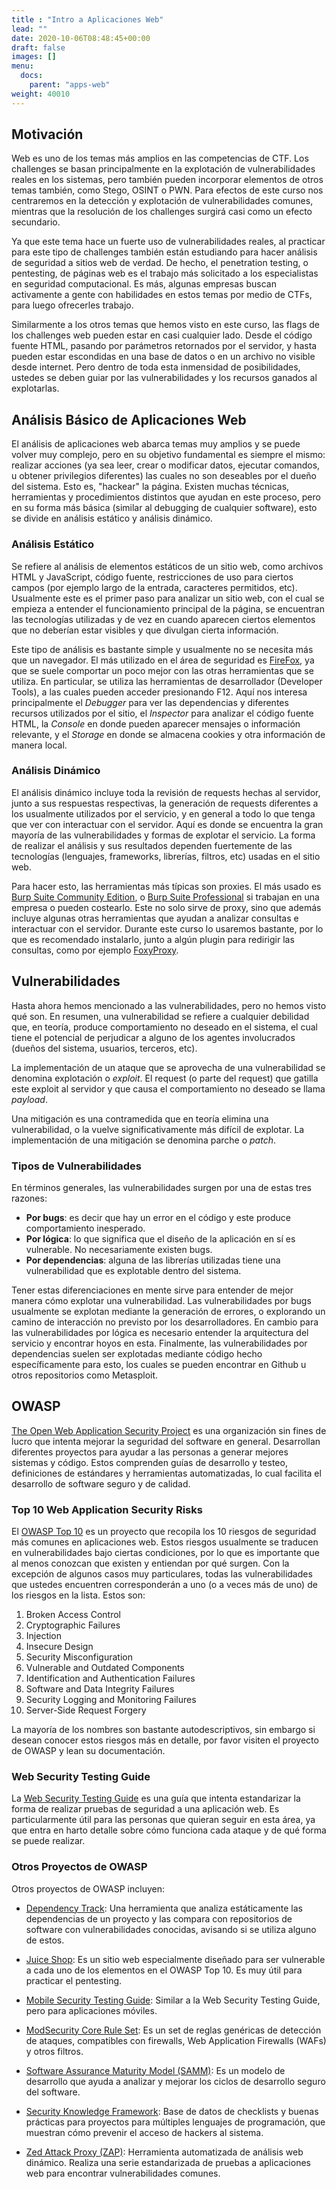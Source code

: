 ```yaml
---
title : "Intro a Aplicaciones Web"
lead: ""
date: 2020-10-06T08:48:45+00:00
draft: false
images: []
menu:
  docs:
    parent: "apps-web"
weight: 40010
---
```


## Motivación

Web es uno de los temas más amplios en las competencias de CTF.
Los challenges se basan principalmente en la explotación de vulnerabilidades reales en los sistemas,
pero también pueden incorporar elementos de otros temas también, como Stego, OSINT o PWN.
Para efectos de este curso nos centraremos en la detección y explotación de vulnerabilidades comunes,
mientras que la resolución de los challenges surgirá casi como un efecto secundario.

Ya que este tema hace un fuerte uso de vulnerabilidades reales, al practicar para este tipo de challenges
también están estudiando para hacer análisis de seguridad a sitios web de verdad. De hecho,
el penetration testing, o pentesting, de páginas web es el trabajo más solicitado a los especialistas en seguridad computacional.
Es más, algunas empresas buscan activamente a gente con habilidades en estos temas por medio de CTFs,
para luego ofrecerles trabajo.

Similarmente a los otros temas que hemos visto en este curso, las flags de los challenges web pueden estar
en casi cualquier lado. Desde el código fuente HTML, pasando por parámetros retornados por el
servidor, y hasta pueden estar escondidas en una base de datos o en un archivo no visible desde internet.
Pero dentro de toda esta inmensidad de posibilidades, ustedes se deben guiar por las vulnerabilidades
y los recursos ganados al explotarlas.

## Análisis Básico de Aplicaciones Web

El análisis de aplicaciones web abarca temas muy amplios y se puede volver muy complejo, pero en su objetivo
fundamental es siempre el mismo: realizar acciones (ya sea leer, crear o modificar datos, ejecutar comandos,
u obtener privilegios diferentes) las cuales no son deseables por el dueño del sistema. Esto es, "hackear"
la página. Existen muchas técnicas, herramientas y procedimientos distintos que ayudan en este proceso,
pero en su forma más básica (similar al debugging de cualquier software),
esto se divide en análisis estático y análisis dinámico.

### Análisis Estático

Se refiere al análisis de elementos estáticos de un sitio web, como archivos HTML y JavaScript, código fuente,
restricciones de uso para ciertos campos (por ejemplo largo de la entrada, caracteres permitidos, etc).
Usualmente este es el primer paso para analizar un sitio web, con el cual se empieza a entender el funcionamiento
principal de la página, se encuentran las tecnologías utilizadas y de vez en cuando aparecen ciertos elementos
que no deberían estar visibles y que divulgan cierta información.

Este tipo de análisis es bastante simple y usualmente no se necesita más que un navegador. El más utilizado
en el área de seguridad es [FireFox](https://www.mozilla.org/en-US/firefox/new/), ya que se suele comportar
un poco mejor con las otras herramientas que se utiliza. En particular, se utiliza las herramientas de
desarrollador (Developer Tools), a las cuales pueden acceder presionando F12. Aquí nos interesa principalmente
el _Debugger_ para ver las dependencias y diferentes recursos utilizados por el sitio, el _Inspector_ para analizar
el código fuente HTML, la _Console_ en donde pueden aparecer mensajes o información relevante, y el _Storage_
en donde se almacena cookies y otra información de manera local.

### Análisis Dinámico

El análisis dinámico incluye toda la revisión de requests hechas al servidor, junto a sus respuestas respectivas,
la generación de requests diferentes a los usualmente utilizados por el servicio, y en general a todo lo que
tenga que ver con interactuar con el servidor. Aquí es donde se encuentra la gran mayoría de las vulnerabilidades
y formas de explotar el servicio. La forma de realizar el análisis y sus resultados dependen fuertemente
de las tecnologías (lenguajes, frameworks, librerías, filtros, etc) usadas en el sitio web.

Para hacer esto, las herramientas más típicas son proxies. El más usado es [Burp Suite Community Edition](https://portswigger.net/burp/communitydownload),
o [Burp Suite Professional](https://portswigger.net/burp/pro) si trabajan en una empresa o pueden costearlo.
Este no solo sirve de proxy, sino que además incluye algunas otras herramientas que ayudan a analizar consultas
e interactuar con el servidor. Durante este curso lo usaremos bastante, por lo que es recomendado instalarlo,
junto a algún plugin para redirigir las consultas, como por ejemplo [FoxyProxy](https://addons.mozilla.org/en-US/firefox/addon/foxyproxy-standard/).

## Vulnerabilidades

Hasta ahora hemos mencionado a las vulnerabilidades, pero no hemos visto qué son. En resumen, una vulnerabilidad
se refiere a cualquier debilidad que, en teoría, produce comportamiento no deseado en el sistema,
el cual tiene el potencial de perjudicar a alguno de los agentes involucrados (dueños del sistema, usuarios, terceros,
etc).

La implementación de un ataque que se aprovecha de una vulnerabilidad se denomina explotación o _exploit_.
El request (o parte del request) que gatilla este exploit al servidor y que causa el comportamiento
no deseado se llama _payload_.

Una mitigación es una contramedida que en teoría elimina una vulnerabilidad, o la vuelve significativamente
más difícil de explotar. La implementación de una mitigación se denomina parche o _patch_.

### Tipos de Vulnerabilidades

En términos generales, las vulnerabilidades surgen por una de estas tres razones:
* **Por bugs**: es decir que hay un error en el código y este produce comportamiento inesperado.
* **Por lógica**: lo que significa que el diseño de la aplicación en sí es vulnerable. No necesariamente existen bugs.
* **Por dependencias**: alguna de las librerías utilizadas tiene una vulnerabilidad que es explotable dentro del sistema.

Tener estas diferenciaciones en mente sirve para entender de mejor manera cómo explotar una vulnerabilidad.
Las vulnerabilidades por bugs usualmente se explotan mediante la generación de errores, o explorando un camino de
interacción no previsto por los desarrolladores. En cambio para las vulnerabilidades por lógica es necesario entender
la arquitectura del servicio y encontrar hoyos en esta. Finalmente, las vulnerabilidades por dependencias suelen
ser explotadas mediante código hecho específicamente para esto, los cuales se pueden encontrar en Github u otros
repositorios como Metasploit.

## OWASP

[The Open Web Application Security Project](https://owasp.org/) es una organización sin fines de lucro que intenta
mejorar la seguridad del software en general. Desarrollan diferentes proyectos para ayudar a
las personas a generar mejores sistemas y código. Estos comprenden guías de desarrollo y testeo,
definiciones de estándares y herramientas automatizadas, lo cual facilita el desarrollo de software
seguro y de calidad.

### Top 10 Web Application Security Risks

El [OWASP Top 10](https://owasp.org/www-project-top-ten/) es un proyecto que recopila los 10 riesgos de
seguridad más comunes en aplicaciones web. Estos riesgos usualmente se traducen en vulnerabilidades bajo ciertas
condiciones, por lo que es importante que al menos conozcan que existen y entiendan por qué surgen.
Con la excepción de algunos casos muy particulares, todas las vulnerabilidades que ustedes encuentren
corresponderán a uno (o a veces más de uno) de los riesgos en la lista. Estos son:
1. Broken Access Control
2. Cryptographic Failures
3. Injection
4. Insecure Design
5. Security Misconfiguration
6. Vulnerable and Outdated Components
7. Identification and Authentication Failures
8. Software and Data Integrity Failures
9. Security Logging and Monitoring Failures
10. Server-Side Request Forgery

La mayoría de los nombres son bastante autodescriptivos, sin embargo si desean conocer estos riesgos
más en detalle, por favor visiten el proyecto de OWASP y lean su documentación.

### Web Security Testing Guide

La [Web Security Testing Guide](https://owasp.org/www-project-web-security-testing-guide/) es una guía que intenta
estandarizar la forma de realizar pruebas de seguridad a una aplicación web. Es particularmente útil para
las personas que quieran seguir en esta área, ya que entra en harto detalle sobre cómo funciona cada ataque
y de qué forma se puede realizar.

### Otros Proyectos de OWASP

Otros proyectos de OWASP incluyen:

* [Dependency Track](https://owasp.org/www-project-dependency-track/): Una herramienta que analiza estáticamente
las dependencias de un proyecto y las compara con repositorios de software con vulnerabilidades conocidas,
  avisando si se utiliza alguno de estos.

* [Juice Shop](https://owasp.org/www-project-juice-shop/): Es un sitio web especialmente diseñado para ser vulnerable
a cada uno de los elementos en el OWASP Top 10. Es muy útil para practicar el pentesting.

* [Mobile Security Testing Guide](https://owasp.org/www-project-mobile-security-testing-guide/): Similar a la
Web Security Testing Guide, pero para aplicaciones móviles.

* [ModSecurity Core Rule Set](https://owasp.org/www-project-modsecurity-core-rule-set/): Es un set de reglas
genéricas de detección de ataques, compatibles con firewalls, Web Application Firewalls (WAFs) y otros filtros.

* [Software Assurance Maturity Model (SAMM)](https://owasp.org/www-project-samm/): Es un modelo de desarrollo
que ayuda a analizar y mejorar los ciclos de desarrollo seguro del software.

* [Security Knowledge Framework](https://owasp.org/www-project-security-knowledge-framework/): Base de datos de
checklists y buenas prácticas para proyectos para múltiples lenguajes de programación, que muestran cómo prevenir
  el acceso de hackers al sistema.

* [Zed Attack Proxy (ZAP)](https://owasp.org/www-project-zap/): Herramienta automatizada de análisis web dinámico.
Realiza una serie estandarizada de pruebas a aplicaciones web para encontrar vulnerabilidades comunes.


